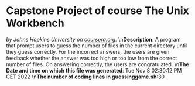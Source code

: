# Capstone Project of course **The Unix Workbench**
*by Johns Hopkins University on [coursera.org](https://www.coursera.org/).*
\n**Description**: A program that prompt users to guess the number of files in the current directory until they guess correctly. For the incorrect answers, the users are given feedback whether the answer was too high or too low from the correct number of files. On answering correctly, the users are congratulated.
\n**The Date and time on which this file was generated**:
Tue Nov  8 02:30:12 PM CET 2022
\n**The number of coding lines in guessinggame.sh**:30
